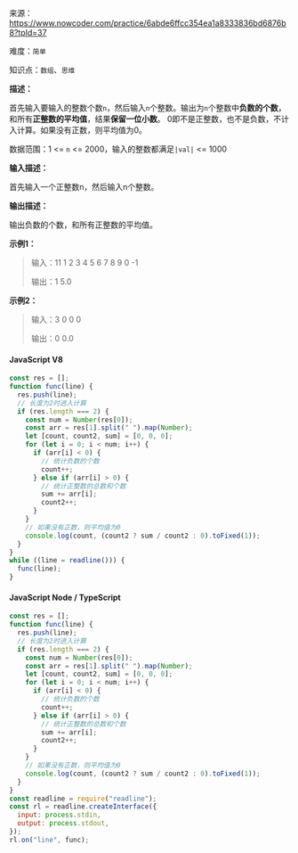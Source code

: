 来源：<https://www.nowcoder.com/practice/6abde6ffcc354ea1a8333836bd6876b8?tpId=37>

难度：`简单`

知识点：`数组`、`思维`

**描述：**

首先输入要输入的整数个数`n`，然后输入`n`个整数。输出为`n`个整数中**负数的个数**，和所有**正整数的平均值**，结果**保留一位小数**。
0即不是正整数，也不是负数，不计入计算。如果没有正数，则平均值为0。

数据范围：1 <= `n` <= 2000，输入的整数都满足`|val|` <= 1000

**输入描述：**

首先输入一个正整数n，然后输入n个整数。

**输出描述：**

输出负数的个数，和所有正整数的平均值。

**示例1：**

> 输入：11
1 2 3 4 5 6 7 8 9 0 -1
>
> 输出：1 5.0

**示例2：**

> 输入：3
0 0 0
>
> 输出：0 0.0

<!-- tabs:start -->

#### **JavaScript V8**

```javascript
const res = [];
function func(line) {
  res.push(line);
  // 长度为2时进入计算
  if (res.length === 2) {
    const num = Number(res[0]);
    const arr = res[1].split(" ").map(Number);
    let [count, count2, sum] = [0, 0, 0];
    for (let i = 0; i < num; i++) {
      if (arr[i] < 0) {
        // 统计负数的个数
        count++;
      } else if (arr[i] > 0) {
        // 统计正整数的总数和个数
        sum += arr[i];
        count2++;
      }
    }
    // 如果没有正数，则平均值为0
    console.log(count, (count2 ? sum / count2 : 0).toFixed(1));
  }
}
while ((line = readline())) {
  func(line);
}
```

#### **JavaScript Node / TypeScript**

```javascript
const res = [];
function func(line) {
  res.push(line);
  // 长度为2时进入计算
  if (res.length === 2) {
    const num = Number(res[0]);
    const arr = res[1].split(" ").map(Number);
    let [count, count2, sum] = [0, 0, 0];
    for (let i = 0; i < num; i++) {
      if (arr[i] < 0) {
        // 统计负数的个数
        count++;
      } else if (arr[i] > 0) {
        // 统计正整数的总数和个数
        sum += arr[i];
        count2++;
      }
    }
    // 如果没有正数，则平均值为0
    console.log(count, (count2 ? sum / count2 : 0).toFixed(1));
  }
}
const readline = require("readline");
const rl = readline.createInterface({
  input: process.stdin,
  output: process.stdout,
});
rl.on("line", func);
```

<!-- tabs:end -->
